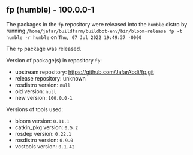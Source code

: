 ## fp (humble) - 100.0.0-1

The packages in the `fp` repository were released into the `humble` distro by running `/home/jafar/buildfarm/buildbot-env/bin/bloom-release fp -t humble -r humble` on `Thu, 07 Jul 2022 19:49:37 -0000`

The `fp` package was released.

Version of package(s) in repository `fp`:

- upstream repository: https://github.com/JafarAbdi/fp.git
- release repository: unknown
- rosdistro version: `null`
- old version: `null`
- new version: `100.0.0-1`

Versions of tools used:

- bloom version: `0.11.1`
- catkin_pkg version: `0.5.2`
- rosdep version: `0.22.1`
- rosdistro version: `0.9.0`
- vcstools version: `0.1.42`


